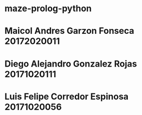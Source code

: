 # maze-prolog-python
# Maicol Andres Garzon Fonseca 20172020011 
# Diego Alejandro Gonzalez Rojas 20171020111
# Luis Felipe Corredor Espinosa 20171020056
